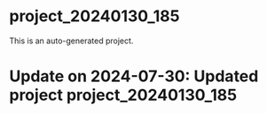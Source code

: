 # project_20240130_185

This is an auto-generated project.

# Update on 2024-07-30: Updated project project_20240130_185
